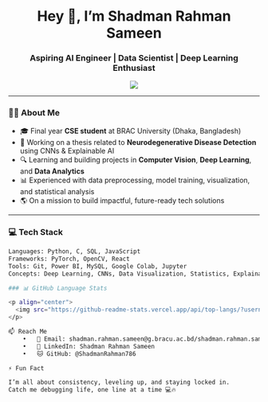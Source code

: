 <h1 align="center">Hey 👋, I’m Shadman Rahman Sameen</h1>
<h3 align="center">Aspiring AI Engineer | Data Scientist | Deep Learning Enthusiast</h3>

<p align="center">
  <img src="https://readme-typing-svg.herokuapp.com?font=Fira+Code&size=20&pause=1000&color=00B3FF&center=true&vCenter=true&width=500&lines=Future+AI+Engineer+in+the+making...;Data+Science+Enthusiast+🚀;OpenCV+%7C+PyTorch+%7C+CNNs+%7C+XAI;Obsessed+with+Growth+and+Mastery" />
</p>

---

### 👨‍💻 About Me

- 🎓 Final year **CSE student** at BRAC University (Dhaka, Bangladesh)
- 🧠 Working on a thesis related to **Neurodegenerative Disease Detection** using CNNs & Explainable AI
- 🔍 Learning and building projects in **Computer Vision**, **Deep Learning**, and **Data Analytics**
- 📊 Experienced with data preprocessing, model training, visualization, and statistical analysis
- 🌎 On a mission to build impactful, future-ready tech solutions

---

### 💻 Tech Stack

```bash
Languages: Python, C, SQL, JavaScript
Frameworks: PyTorch, OpenCV, React
Tools: Git, Power BI, MySQL, Google Colab, Jupyter
Concepts: Deep Learning, CNNs, Data Visualization, Statistics, Explainable AI (XAI)###

### 📊 GitHub Language Stats

<p align="center">
  <img src="https://github-readme-stats.vercel.app/api/top-langs/?username=ShadmanRahman786&layout=compact&theme=github_dark&hide_border=true" />
</p>

📫 Reach Me
	•	📧 Email: shadman.rahman.sameen@g.bracu.ac.bd/shadman.rahman.sameen@gmail.com
	•	💼 LinkedIn: Shadman Rahman Sameen
	•	🐱 GitHub: @ShadmanRahman786

⚡ Fun Fact

I’m all about consistency, leveling up, and staying locked in.
Catch me debugging life, one line at a time 💻🔥
